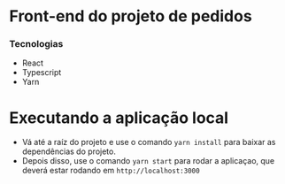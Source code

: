 # Front-end do projeto de pedidos

### Tecnologias

- React
- Typescript
- Yarn

# Executando a aplicação local

- Vá até a raíz do projeto e use o comando `yarn install` para baixar as dependências do projeto.
- Depois disso, use o comando `yarn start` para rodar a aplicaçao, que deverá estar rodando em `http://localhost:3000`
